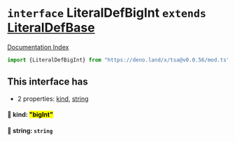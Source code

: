# `interface` LiteralDefBigInt `extends` [LiteralDefBase](../private.interface.LiteralDefBase/README.md)

[Documentation Index](../README.md)

```ts
import {LiteralDefBigInt} from "https://deno.land/x/tsa@v0.0.56/mod.ts"
```

## This interface has

- 2 properties:
[kind](#-kind-bigint),
[string](#-string-string)


#### 📄 kind: <mark>"bigInt"</mark>



#### 📄 string: `string`



